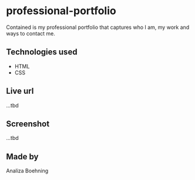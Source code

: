 # professional-portfolio
Contained is my professional portfolio that captures who I am, my work and ways to contact me. 

## Technologies used
* HTML 
* CSS

## Live url
...tbd

## Screenshot 
...tbd

## Made by
Analiza Boehning